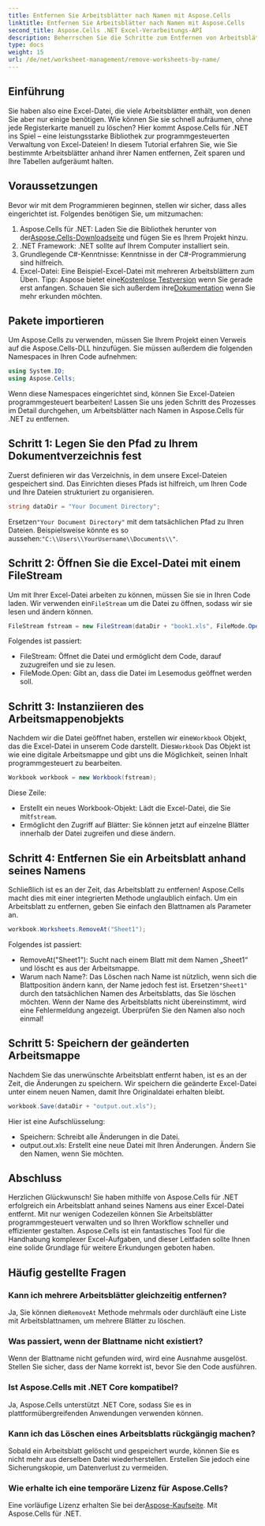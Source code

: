 ```yaml
---
title: Entfernen Sie Arbeitsblätter nach Namen mit Aspose.Cells
linktitle: Entfernen Sie Arbeitsblätter nach Namen mit Aspose.Cells
second_title: Aspose.Cells .NET Excel-Verarbeitungs-API
description: Beherrschen Sie die Schritte zum Entfernen von Arbeitsblättern nach Namen in Excel mit Aspose.Cells für .NET. Folgen Sie dieser detaillierten, anfängerfreundlichen Anleitung, um Ihre Aufgaben zu optimieren.
type: docs
weight: 15
url: /de/net/worksheet-management/remove-worksheets-by-name/
---
```

## Einführung
Sie haben also eine Excel-Datei, die viele Arbeitsblätter enthält, von denen Sie aber nur einige benötigen. Wie können Sie sie schnell aufräumen, ohne jede Registerkarte manuell zu löschen? Hier kommt Aspose.Cells für .NET ins Spiel – eine leistungsstarke Bibliothek zur programmgesteuerten Verwaltung von Excel-Dateien! In diesem Tutorial erfahren Sie, wie Sie bestimmte Arbeitsblätter anhand ihrer Namen entfernen, Zeit sparen und Ihre Tabellen aufgeräumt halten.
## Voraussetzungen
Bevor wir mit dem Programmieren beginnen, stellen wir sicher, dass alles eingerichtet ist. Folgendes benötigen Sie, um mitzumachen:
1.  Aspose.Cells für .NET: Laden Sie die Bibliothek herunter von der[Aspose.Cells-Downloadseite](https://releases.aspose.com/cells/net/) und fügen Sie es Ihrem Projekt hinzu.
2. .NET Framework: .NET sollte auf Ihrem Computer installiert sein.
3. Grundlegende C#-Kenntnisse: Kenntnisse in der C#-Programmierung sind hilfreich.
4. Excel-Datei: Eine Beispiel-Excel-Datei mit mehreren Arbeitsblättern zum Üben.
 Tipp: Aspose bietet eine[Kostenlose Testversion](https://releases.aspose.com/) wenn Sie gerade erst anfangen. Schauen Sie sich außerdem ihre[Dokumentation](https://reference.aspose.com/cells/net/) wenn Sie mehr erkunden möchten.
## Pakete importieren
Um Aspose.Cells zu verwenden, müssen Sie Ihrem Projekt einen Verweis auf die Aspose.Cells-DLL hinzufügen. Sie müssen außerdem die folgenden Namespaces in Ihren Code aufnehmen:
```csharp
using System.IO;
using Aspose.Cells;
```
Wenn diese Namespaces eingerichtet sind, können Sie Excel-Dateien programmgesteuert bearbeiten!
Lassen Sie uns jeden Schritt des Prozesses im Detail durchgehen, um Arbeitsblätter nach Namen in Aspose.Cells für .NET zu entfernen.
## Schritt 1: Legen Sie den Pfad zu Ihrem Dokumentverzeichnis fest
Zuerst definieren wir das Verzeichnis, in dem unsere Excel-Dateien gespeichert sind. Das Einrichten dieses Pfads ist hilfreich, um Ihren Code und Ihre Dateien strukturiert zu organisieren. 
```csharp
string dataDir = "Your Document Directory";
```
 Ersetzen`"Your Document Directory"` mit dem tatsächlichen Pfad zu Ihren Dateien. Beispielsweise könnte es so aussehen:`"C:\\Users\\YourUsername\\Documents\\"`.
## Schritt 2: Öffnen Sie die Excel-Datei mit einem FileStream
Um mit Ihrer Excel-Datei arbeiten zu können, müssen Sie sie in Ihren Code laden. Wir verwenden ein`FileStream` um die Datei zu öffnen, sodass wir sie lesen und ändern können.
```csharp
FileStream fstream = new FileStream(dataDir + "book1.xls", FileMode.Open);
```
Folgendes ist passiert:
- FileStream: Öffnet die Datei und ermöglicht dem Code, darauf zuzugreifen und sie zu lesen.
- FileMode.Open: Gibt an, dass die Datei im Lesemodus geöffnet werden soll.
## Schritt 3: Instanziieren des Arbeitsmappenobjekts
 Nachdem wir die Datei geöffnet haben, erstellen wir eine`Workbook` Objekt, das die Excel-Datei in unserem Code darstellt. Dies`Workbook` Das Objekt ist wie eine digitale Arbeitsmappe und gibt uns die Möglichkeit, seinen Inhalt programmgesteuert zu bearbeiten.
```csharp
Workbook workbook = new Workbook(fstream);
```
Diese Zeile:
-  Erstellt ein neues Workbook-Objekt: Lädt die Excel-Datei, die Sie mit`fstream`.
- Ermöglicht den Zugriff auf Blätter: Sie können jetzt auf einzelne Blätter innerhalb der Datei zugreifen und diese ändern.
## Schritt 4: Entfernen Sie ein Arbeitsblatt anhand seines Namens
Schließlich ist es an der Zeit, das Arbeitsblatt zu entfernen! Aspose.Cells macht dies mit einer integrierten Methode unglaublich einfach. Um ein Arbeitsblatt zu entfernen, geben Sie einfach den Blattnamen als Parameter an.
```csharp
workbook.Worksheets.RemoveAt("Sheet1");
```
Folgendes ist passiert:
- RemoveAt("Sheet1"): Sucht nach einem Blatt mit dem Namen „Sheet1“ und löscht es aus der Arbeitsmappe.
- Warum nach Name?: Das Löschen nach Name ist nützlich, wenn sich die Blattposition ändern kann, der Name jedoch fest ist.
 Ersetzen`"Sheet1"` durch den tatsächlichen Namen des Arbeitsblatts, das Sie löschen möchten. Wenn der Name des Arbeitsblatts nicht übereinstimmt, wird eine Fehlermeldung angezeigt. Überprüfen Sie den Namen also noch einmal!
## Schritt 5: Speichern der geänderten Arbeitsmappe
Nachdem Sie das unerwünschte Arbeitsblatt entfernt haben, ist es an der Zeit, die Änderungen zu speichern. Wir speichern die geänderte Excel-Datei unter einem neuen Namen, damit Ihre Originaldatei erhalten bleibt.
```csharp
workbook.Save(dataDir + "output.out.xls");
```
Hier ist eine Aufschlüsselung:
- Speichern: Schreibt alle Änderungen in die Datei.
- output.out.xls: Erstellt eine neue Datei mit Ihren Änderungen. Ändern Sie den Namen, wenn Sie möchten.
## Abschluss
Herzlichen Glückwunsch! Sie haben mithilfe von Aspose.Cells für .NET erfolgreich ein Arbeitsblatt anhand seines Namens aus einer Excel-Datei entfernt. Mit nur wenigen Codezeilen können Sie Arbeitsblätter programmgesteuert verwalten und so Ihren Workflow schneller und effizienter gestalten. Aspose.Cells ist ein fantastisches Tool für die Handhabung komplexer Excel-Aufgaben, und dieser Leitfaden sollte Ihnen eine solide Grundlage für weitere Erkundungen geboten haben.
## Häufig gestellte Fragen
### Kann ich mehrere Arbeitsblätter gleichzeitig entfernen?
 Ja, Sie können die`RemoveAt` Methode mehrmals oder durchläuft eine Liste mit Arbeitsblattnamen, um mehrere Blätter zu löschen.
### Was passiert, wenn der Blattname nicht existiert?
Wenn der Blattname nicht gefunden wird, wird eine Ausnahme ausgelöst. Stellen Sie sicher, dass der Name korrekt ist, bevor Sie den Code ausführen.
### Ist Aspose.Cells mit .NET Core kompatibel?
Ja, Aspose.Cells unterstützt .NET Core, sodass Sie es in plattformübergreifenden Anwendungen verwenden können.
### Kann ich das Löschen eines Arbeitsblatts rückgängig machen?
Sobald ein Arbeitsblatt gelöscht und gespeichert wurde, können Sie es nicht mehr aus derselben Datei wiederherstellen. Erstellen Sie jedoch eine Sicherungskopie, um Datenverlust zu vermeiden.
### Wie erhalte ich eine temporäre Lizenz für Aspose.Cells?
 Eine vorläufige Lizenz erhalten Sie bei der[Aspose-Kaufseite](https://purchase.aspose.com/temporary-license/).
Mit Aspose.Cells für .NET.